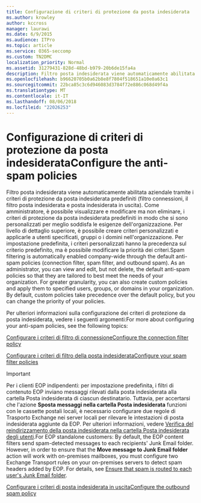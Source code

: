 ```yaml
---
title: Configurazione di criteri di protezione da posta indesiderata
ms.author: krowley
author: kccross
manager: laurawi
ms.date: 6/9/2015
ms.audience: ITPro
ms.topic: article
ms.service: O365-seccomp
ms.custom: TN2DMC
localization_priority: Normal
ms.assetid: 31279431-828d-48bd-b979-20b6de15fa4a
description: Filtro posta indesiderata viene automaticamente abilitata aziendale tramite i criteri di protezione da posta indesiderata predefiniti (filtro connessioni, il filtro posta indesiderata e posta indesiderata in uscita). Come amministratore, è possibile visualizzare e modificare ma non eliminare, i criteri di protezione da posta indesiderata predefiniti in modo che si sono personalizzati per meglio soddisfa le esigenze dell'organizzazione. Per livello di dettaglio superiore, è possibile creare criteri personalizzati e applicarle a utenti specificati, gruppi o i domini nell'organizzazione. Per impostazione predefinita, i criteri personalizzati hanno la precedenza sul criterio predefinito, ma è possibile modificare la priorità dei criteri.
ms.openlocfilehash: b96620705b0a62b8e8f7804f518651a10e0a63c1
ms.sourcegitcommit: 22bca85c3c6d946083d3784f72e886c068d49f4a
ms.translationtype: MT
ms.contentlocale: it-IT
ms.lasthandoff: 08/06/2018
ms.locfileid: "22026253"
---
```

# <a name="configure-the-anti-spam-policies"></a><span data-ttu-id="c6778-106">Configurazione di criteri di protezione da posta indesiderata</span><span class="sxs-lookup"><span data-stu-id="c6778-106">Configure the anti-spam policies</span></span>

<span data-ttu-id="c6778-p102">Filtro posta indesiderata viene automaticamente abilitata aziendale tramite i criteri di protezione da posta indesiderata predefiniti (filtro connessioni, il filtro posta indesiderata e posta indesiderata in uscita). Come amministratore, è possibile visualizzare e modificare ma non eliminare, i criteri di protezione da posta indesiderata predefiniti in modo che si sono personalizzati per meglio soddisfa le esigenze dell'organizzazione. Per livello di dettaglio superiore, è possibile creare criteri personalizzati e applicarle a utenti specificati, gruppi o i domini nell'organizzazione. Per impostazione predefinita, i criteri personalizzati hanno la precedenza sul criterio predefinito, ma è possibile modificare la priorità dei criteri.</span><span class="sxs-lookup"><span data-stu-id="c6778-p102">Spam filtering is automatically enabled company-wide through the default anti-spam policies (connection filter, spam filter, and outbound spam). As an administrator, you can view and edit, but not delete, the default anti-spam policies so that they are tailored to best meet the needs of your organization. For greater granularity, you can also create custom policies and apply them to specified users, groups, or domains in your organization. By default, custom policies take precedence over the default policy, but you can change the priority of your policies.</span></span> 
  
<span data-ttu-id="c6778-111">Per ulteriori informazioni sulla configurazione dei criteri di protezione da posta indesiderata, vedere i seguenti argomenti:</span><span class="sxs-lookup"><span data-stu-id="c6778-111">For more about configuring your anti-spam policies, see the following topics:</span></span>
  
[<span data-ttu-id="c6778-112">Configurare i criteri di filtro di connessione</span><span class="sxs-lookup"><span data-stu-id="c6778-112">Configure the connection filter policy</span></span>](configure-the-connection-filter-policy.md)
  
[<span data-ttu-id="c6778-113">Configurare i criteri di filtro della posta indesiderata</span><span class="sxs-lookup"><span data-stu-id="c6778-113">Configure your spam filter policies</span></span>](configure-your-spam-filter-policies.md)
  
> [!IMPORTANT]
> <span data-ttu-id="c6778-p103">Per i clienti EOP indipendenti: per impostazione predefinita, i filtri di contenuto EOP inviano messaggi rilevati dalla posta indesiderata alla cartella Posta indesiderata di ciascun destinatario. Tuttavia, per accertarsi che l'azione **Sposta messaggi nella cartella Posta indesiderata** funzioni con le cassette postali locali, è necessario configurare due regole di Trasporto Exchange nei server locali per rilevare le intestazioni di posta indesiderata aggiunte da EOP. Per ulteriori informazioni, vedere [Verifica del reindirizzamento della posta indesiderata nella cartella Posta indesiderata degli utenti](ensure-that-spam-is-routed-to-each-user-s-junk-email-folder.md).</span><span class="sxs-lookup"><span data-stu-id="c6778-p103">For EOP standalone customers: By default, the EOP content filters send spam-detected messages to each recipients' Junk Email folder. However, in order to ensure that the **Move message to Junk Email folder** action will work with on-premises mailboxes, you must configure two Exchange Transport rules on your on-premises servers to detect spam headers added by EOP. For details, see [Ensure that spam is routed to each user's Junk Email folder](ensure-that-spam-is-routed-to-each-user-s-junk-email-folder.md).</span></span> 
  
[<span data-ttu-id="c6778-117">Configurare i criteri di posta indesiderata in uscita</span><span class="sxs-lookup"><span data-stu-id="c6778-117">Configure the outbound spam policy</span></span>](configure-the-outbound-spam-policy.md)
  

